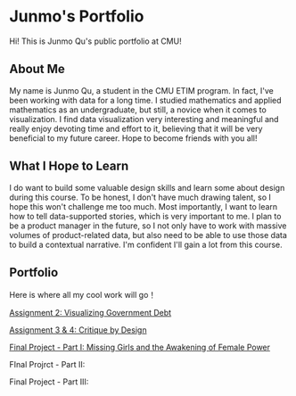 # Junmo's Portfolio
Hi! This is Junmo Qu's public portfolio at CMU!

## About Me
My name is Junmo Qu, a student in the CMU ETIM program. In fact, I've been working with data for a long time. I studied mathematics and applied mathematics as an undergraduate, but still, a novice when it comes to visualization. I find data visualization very interesting and meaningful and really enjoy devoting time and effort to it, believing that it will be very beneficial to my future career. Hope to become friends with you all!

## What I Hope to Learn
I do want to build some valuable design skills and learn some about design during this course. To be honest, I don't have much drawing talent, so I hope this won't challenge me too much. Most importantly, I want to learn how to tell data-supported stories, which is very important to me. I plan to be a product manager in the future, so I not only have to work with massive volumes of product-related data, but also need to be able to use those data to build a contextual narrative. I'm confident I'll gain a lot from this course.

## Portfolio
Here is where all my cool work will go！

[Assignment 2: Visualizing Government Debt](/dataviz2.md)

[Assignment 3 & 4: Critique by Design](/dataviz3.md)

[Final Project - Part I: Missing Girls and the Awakening of Female Power](/dataviz4.md)

FInal Projrct - Part II:

Final Project - Part III: 



